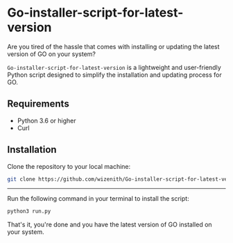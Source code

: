 # Go-installer-script-for-latest-version
Are you tired of the hassle that comes with installing or updating the latest version of GO on your system? 

`Go-installer-script-for-latest-version`
is a lightweight and user-friendly Python script designed to simplify the installation and updating process for GO.

## Requirements
- Python 3.6 or higher
- Curl

## Installation
Clone the repository to your local machine:
```bash
git clone https://github.com/wizenith/Go-installer-script-for-latest-version
```
---
Run the following command in your terminal to install the script:
```bash
python3 run.py
```

That's it, you're done and you have the latest version of GO installed on your system.